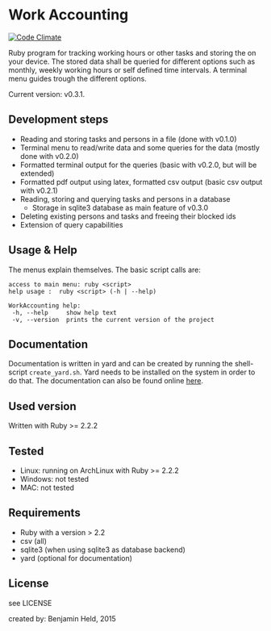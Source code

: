 # Work Accounting
[![Code Climate](https://codeclimate.com/github/SettRaziel/time_accounting/badges/gpa.svg)](https://codeclimate.com/github/SettRaziel/time_accounting)

Ruby program for tracking working hours or other tasks and storing the on your
device. The stored data shall be queried for different options such as
monthly, weekly working hours or self defined time intervals. A terminal menu
guides trough the different options.

Current version: v0.3.1.

## Development steps
* Reading and storing tasks and persons in a file (done with v0.1.0)
* Terminal menu to read/write data and some queries for the data (mostly
  done with v0.2.0)
* Formatted terminal output for the queries (basic with v0.2.0, but will be extended)
* Formatted pdf output using latex, formatted csv output (basic csv output
  with v0.2.1)
* Reading, storing and querying tasks and persons in a database
  * Storage in sqlite3 database as main feature of v0.3.0
* Deleting existing persons and tasks and freeing their blocked ids
* Extension of query capabilities

## Usage & Help
The menus explain themselves. The basic script calls are:

```
access to main menu: ruby <script>
help usage :  ruby <script> (-h | --help)

WorkAccounting help:
 -h, --help     show help text
 -v, --version  prints the current version of the project
```

## Documentation
Documentation is written in yard and can be created by running the shell-script
`create_yard.sh`. Yard needs to be installed on the system in order to do that.
The documentation can also be found online [here](https://bheld.eu/doc/accounting_doc/index.html).

## Used version
Written with Ruby >= 2.2.2

## Tested
* Linux: running on ArchLinux with Ruby >= 2.2.2
* Windows: not tested
* MAC: not tested

## Requirements
* Ruby with a version > 2.2
* csv (all)
* sqlite3 (when using sqlite3 as database backend)
* yard (optional for documentation)

## License
see LICENSE

created by: Benjamin Held, 2015
